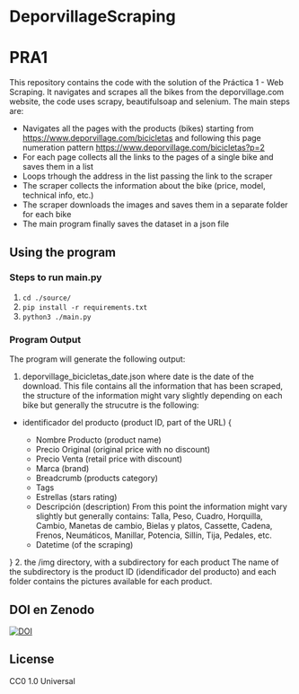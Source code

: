 # DeporvillageScraping
# PRA1
This repository contains the code with the solution of the Práctica 1 - Web Scraping.
It navigates and scrapes all the bikes from the deporvillage.com website, the code uses scrapy, beautifulsoap and selenium.
The main steps are:

* Navigates all the pages with the products (bikes) starting from https://www.deporvillage.com/bicicletas and following this page numeration pattern https://www.deporvillage.com/bicicletas?p=2
* For each page collects all the links to the pages of a single bike and saves them in a list
* Loops trhough the address in the list passing the link to the scraper
* The scraper collects the information about the bike (price, model, technical info, etc.)
* The scraper downloads the images and saves them in a separate folder for each bike
* The main program finally saves the dataset in a json file

## Using the program
### Steps to run main.py

1. ```cd ./source/```
2. ```pip install -r requirements.txt```
3. ```python3 ./main.py```

### Program Output
The program will generate the following output:
1. deporvillage_bicicletas_date.json where date is the date of the download.
This file contains all the information that has been scraped, the structure of the information might vary slightly depending on each bike but generally the strucutre is the following:
+ identificador del producto (product ID, part of the URL) {

	+ Nombre Producto (product name)
	+ Precio Original (original price with no discount)
	+ Precio Venta (retail price with discount)
	+ Marca (brand)
	+ Breadcrumb (products category)
	+ Tags
	+ Estrellas (stars rating)
	+ Descripción (description)
	 From this point the information might vary slightly but generally contains: Talla, Peso, Cuadro, Horquilla, Cambio, Manetas de cambio, Bielas y platos, Cassette, Cadena, Frenos, Neumáticos, Manillar, Potencia, Sillín, Tija, Pedales, etc.
	+ Datetime (of the scraping)

}
2. the /img directory, with a subdirectory for each product
The name of the subdirectory is the product ID (idendificador del producto) and each folder contains the pictures available for each product.

## DOI en Zenodo

[![DOI](https://zenodo.org/badge/DOI/10.5281/zenodo.7855025.svg)](https://doi.org/10.5281/zenodo.7855025)


## License

CC0 1.0 Universal

